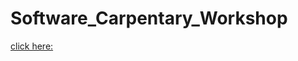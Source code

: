 # Software_Carpentary_Workshop

[click here:](http://swcarpentry.github.io/git-novice/07-github/index.html)
